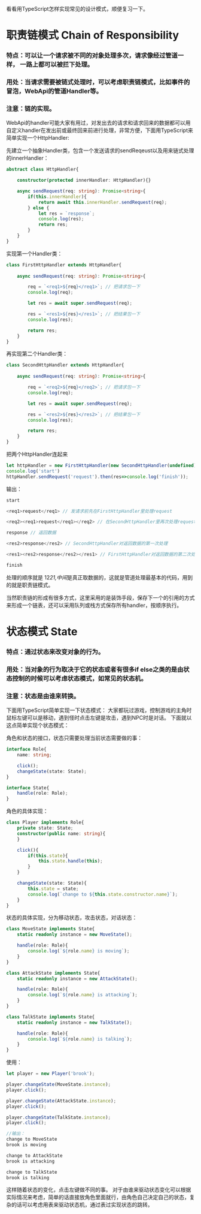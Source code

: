看看用TypeScript怎样实现常见的设计模式，顺便复习一下。

# 职责链模式 Chain of Responsibility

### 特点：可以让一个请求被不同的对象处理多次，请求像经过管道一样， 一路上都可以被拦下处理。

### 用处：当请求需要被链式处理时，可以考虑职责链模式，比如事件的冒泡，WebApi的管道Handler等。

### 注意：链的实现。

WebApi的handler可能大家有用过，对发出去的请求和请求回来的数据都可以用自定义handler在发出前或最终回来前进行处理，非常方便，下面用TypeScript来简单实现一个HttpHandler:

先建立一个抽象Handler类，包含一个发送请求的sendReqeust以及用来链式处理的innerHandler：

```ts
abstract class HttpHandler{

    constructor(protected innerHandler: HttpHandler){}

    async sendRequest(req: string): Promise<string>{
        if(this.innerHandler){
            return await this.innerHandler.sendRequest(req);
        } else {
            let res = `response`;
            console.log(res);
            return res;
        }   
    }
}
```
实现第一个Handler类：

```ts
class FirstHttpHandler extends HttpHandler{
    
    async sendRequest(req: string): Promise<string>{

        req = `<req1>${req}</req1>`; // 把请求包一下
        console.log(req);

        let res = await super.sendRequest(req);

        res = `<res1>${res}</res1>`; // 把结果包一下
        console.log(res);

        return res;
    }
}
```
再实现第二个Handler类：

```ts
class SecondHttpHandler extends HttpHandler{
    
    async sendRequest(req: string): Promise<string>{

        req = `<req2>${req}</req2>`; // 把请求包一下
        console.log(req);

        let res = await super.sendRequest(req);

        res = `<res2>${res}</res2>`; // 把结果包一下
        console.log(res);

        return res;
    }
}
```
把两个HttpHandler连起来

```ts
let httpHandler = new FirstHttpHandler(new SecondHttpHandler(undefined));
console.log('start')
httpHandler.sendRequest('request').then(res=>console.log('finish'));
```
输出：

```ts
start

<req1>request</req1> // 发请求前先在FirstHttpHandler里处理request

<req2><req1>request</req1></req2> // 在SecondHttpHandler里再次处理request

response // 返回数据

<res2>response</res2> // SecondHttpHandler对返回数据的第一次处理

<res1><res2>response</res2></res1> // FirstHttpHandler对返回数据的第二次处理

finish
```
处理的顺序就是 12*21,中间*是真正取数据的，这就是管道处理最基本的代码，用到的就是职责链模式。

当然职责链的形成有很多方式，这里采用的是装饰手段，保存下一个的引用的方式来形成一个链表，还可以采用队列或栈方式保存所有handler，按顺序执行。

# 状态模式 State

### 特点：通过状态来改变对象的行为。

### 用处：当对象的行为取决于它的状态或者有很多if else之类的是由状态控制的时候可以考虑状态模式，如常见的状态机。

### 注意：状态是由谁来转换。

下面用TypeScript简单实现一下状态模式：
大家都玩过游戏，控制游戏的主角时鼠标左键可以是移动，遇到怪时点击左键是攻击，遇到NPC时是对话。
下面就以这点简单实现个状态模式：

角色和状态的接口，状态只需要处理当前状态需要做的事：
```ts
interface Role{
    name: string;

    click();
    changeState(state: State);
}

interface State{
    handle(role: Role);
}
```
角色的具体实现：
```ts
class Player implements Role{
    private state: State;
    constructor(public name: string){
    }

    click(){
        if(this.state){
            this.state.handle(this);
        }
    }

    changeState(state: State){
        this.state = state;
        console.log(`change to ${this.state.constructor.name}`);
    }
}
```
状态的具体实现，分为移动状态，攻击状态，对话状态：
```ts
class MoveState implements State{
    static readonly instance = new MoveState();

    handle(role: Role){
        console.log(`${role.name} is moving`);
    }
}

class AttackState implements State{
    static readonly instance = new AttackState();

    handle(role: Role){
        console.log(`${role.name} is attacking`);
    }
}

class TalkState implements State{
    static readonly instance = new TalkState();

    handle(role: Role){
        console.log(`${role.name} is talking`);
    }
}
```
使用：
```ts
let player = new Player('brook');

player.changeState(MoveState.instance);
player.click();

player.changeState(AttackState.instance);
player.click();

player.changeState(TalkState.instance);
player.click();

//输出：
change to MoveState
brook is moving

change to AttackState
brook is attacking

change to TalkState
brook is talking
```
这样随着状态的变化，点击左键做不同的事。
对于由谁来驱动状态变化可以根据实际情况来考虑，简单的话直接放角色里面就行，由角色自己决定自己的状态，复杂的话可以考虑用表来驱动状态机，通过表过实现状态的跳转。